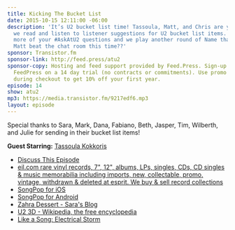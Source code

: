 ```yaml
---
title: Kicking The Bucket List
date: 2015-10-15 12:11:00 -06:00
description: 'It’s U2 bucket list time! Tassoula, Matt, and Chris are your hosts as
  we read and listen to listener suggestions for U2 bucket list items.  We also answer
  more of your #AskAtU2 questions and we play another round of Name that Song.  Will
  Matt beat the chat room this time??'
sponsor: Transistor.fm
sponsor-link: http://feed.press/atu2
sponsor-copy: Hosting and feed support provided by Feed.Press. Sign-up today and try
  FeedPress on a 14 day trial (no contracts or commitments). Use promo code "atu2"
  during checkout to get 10% off your first year.
episode: 14
show: atu2
mp3: https://media.transistor.fm/9217edf6.mp3
layout: episode
---
```


Special thanks to Sara, Mark, Dana, Fabiano, Beth, Jasper, Tim, Wilberth, and Julie for sending in their bucket list items!


**Guest Starring:**
[Tassoula Kokkoris](/people/Tassoula-Kokkoris)


* [Discuss This Episode](https://www.reddit.com/r/Goodstuff_fm/comments/3ow1wa/the_atu2_podcast_14_kicking_the_bucket_list/)
* [eil.com rare vinyl records, 7", 12", albums, LPs, singles, CDs, CD singles & music memorabilia including imports, new, collectable, promo, vintage, withdrawn & deleted at esprit. We buy & sell record collections](http://eil.com/)
* [SongPop for iOS](https://geo.itunes.apple.com/ca/app/songpop/id518042655?mt=8&at=10l4Ki)
* [SongPop for Android](https://play.google.com/store/apps/details?id=air.com.freshplanet.games.SongPop2)
* [Zahra Dessert - Sara's Blog](http://zaharadessert.blogspot.co.nz)
* [U2 3D - Wikipedia, the free encyclopedia](https://en.wikipedia.org/wiki/U2_3D)
* [Like a Song: Electrical Storm](http://www.atu2.com/news/like-a-song-electrical-storm.html)
